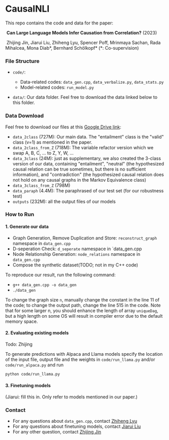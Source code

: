 # CausalNLI

This repo contains the code and data for the paper: 

​		**Can Large Language Models Infer Causation from Correlation?** (2023)

​		Zhijing Jin, Jiarui Liu, Zhiheng Lyu, Spencer Poff, Mrinmaya Sachan, Rada Mihalcea, Mona Diab\*, Bernhard Schölkopf\*       (*: Co-supervision)

### File Structure

- `code/`:
  - Data-related codes: `data_gen.cpp`, `data_verbalize.py`, `data_stats.py`
  - Model-related codes: `run_model.py` 

- `data/`: Our data folder. Feel free to download the data linked below to this folder.



### Data Download

Feel free to download our files at this [Google Drive link](https://drive.google.com/drive/folders/1a90-cCOFvrtbk30nXaW5GgFY_74A56c0):

- `data_2class` (727M): Our main data. The "entailment" class is the "valid" class (v=1) as mentioned in the paper.
- `data_2class_from_Z` (718M): The variable refactor version which we swap A, B, C, ... to Z, Y, W, ...
- `data_3class` (24M): just as supplementary, we also created the 3-class version of our data, containing "entailment", "neutral" (the hypothesized causal relation can be true sometimes, but there is no sufficient information), and "contradiction" (the hypothesized causal relation does not hold on any causal graphs in the Markov Equivalence class)
- `data_3class_from_Z` (798M) 
- `data_paraph` (4.4M): The paraphrased of our test set (for our robustness test)
- `outputs` (232M): all the output files of our models

### How to Run

#### 1. Generate our data

* Graph Generation, Remove Duplication and Store: `reconstruct_graph` namespace in `data_gen.cpp`
* D-seperation Check: `d_seperate` namespace in `data_gen.cpp
* Node Relationship Generation: `node_relations` namespace in `data_gen.cpp`
* Compose the synthetic dataset(TODO; not in my C++ code)

To reproduce our result, run the following command:

* `g++ data_gen.cpp -o data_gen`
* `./data_gen`

To change the graph size `n`, manually change the constant in the line 11 of the code; to change the output path, change the line 515 in the code. Note that for some larger n, you should enhance the length of array `uniqueDag`, but a high length on some OS will result in compiler error due to the default memory space.

#### 2. Evaluating existing models

Todo: Zhijing

To generate predictions with Alpaca and Llama models specify the location of the input file, output file and the weights in  `code/run_llama.py` and/or `code/run_alpaca.py` and run

```bash
python code/run_llama.py
```

#### 3. Finetuning models

(Jiarui: fill this in. Only refer to models mentioned in our paper.)

### Contact

- For any questions about  `data_gen.cpp`, contact [Zhiheng Lyu](https://cogito233.github.io/)
- For any questions about finetuning models, contact [Jiarui Liu](https://jiarui-liu.github.io/)
- For any other question, contact [Zhijing Jin](https://zhijing-jin.com)
